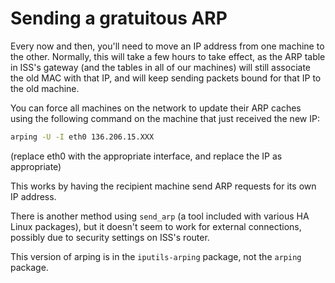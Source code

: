 # Sending a gratuitous ARP

Every now and then, you'll need to move an IP address from one machine to the
other. Normally, this will take a few hours to take effect, as the ARP table in
ISS's gateway (and the tables in all of our machines) will still associate the
old MAC with that IP, and will keep sending packets bound for that IP to the old
machine.

You can force all machines on the network to update their ARP caches using the
following command on the machine that just received the new IP:

```bash
arping -U -I eth0 136.206.15.XXX
```

(replace eth0 with the appropriate interface, and replace the IP as appropriate)

This works by having the recipient machine send ARP requests for its own IP
address.

There is another method using `send_arp` (a tool included with various HA Linux
packages), but it doesn't seem to work for external connections, possibly due to
security settings on ISS's router.

This version of arping is in the `iputils-arping` package, not the `arping`
package.
